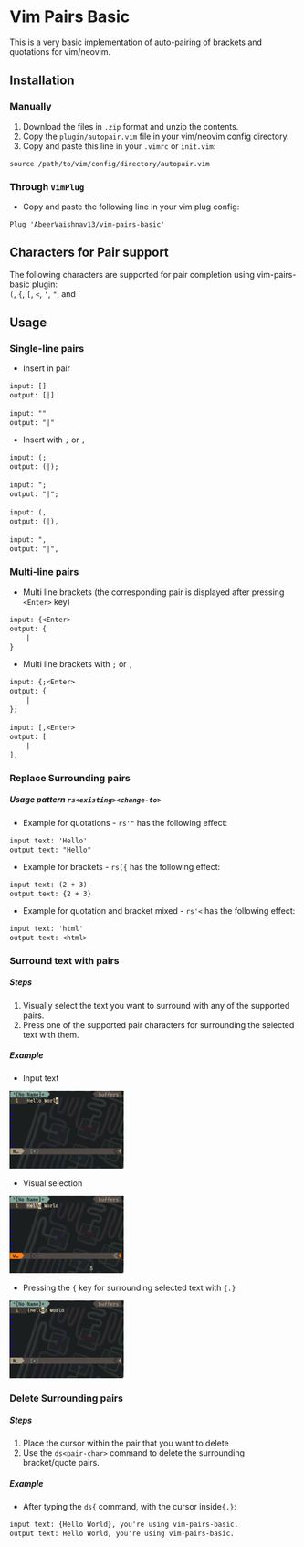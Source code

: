 # Vim Pairs Basic
This is a very basic implementation of auto-pairing of brackets and quotations for vim/neovim.

## Installation
### Manually
1. Download the files in `.zip` format and unzip the contents.
2. Copy the `plugin/autopair.vim` file in your vim/neovim config directory.
3. Copy and paste this line in your `.vimrc` or `init.vim`:
```
source /path/to/vim/config/directory/autopair.vim
```

### Through `VimPlug`
- Copy and paste the following line in your vim plug config:
```
Plug 'AbeerVaishnav13/vim-pairs-basic'
```

## Characters for Pair support
The following characters are supported for pair completion using vim-pairs-basic plugin:<br>
`(`, `{`, `[`, `<`, `'`, `"`, and \`

## Usage
### Single-line pairs
- Insert in pair
```
input: []
output: [|]

input: ""
output: "|"
```

- Insert with `;` or `,`
```
input: (;
output: (|);

input: ";
output: "|";

input: (,
output: (|),

input: ",
output: "|",
```

### Multi-line pairs
- Multi line brackets (the corresponding pair is displayed after pressing `<Enter>` key)
```
input: {<Enter>
output: {
	|
}
```

- Multi line brackets with `;` or `,`
```
input: {;<Enter>
output: {
	|
};

input: [,<Enter>
output: [
	|
],
```

### Replace Surrounding pairs
##### Usage pattern `rs<existing><change-to>`
- Example for quotations - `rs'"` has the following effect:
```
input text: 'Hello'
output text: "Hello"
```

- Example for brackets - `rs({` has the following effect:
```
input text: (2 + 3)
output text: {2 + 3}
```

- Example for quotation and bracket mixed - `rs'<` has the following effect:
```
input text: 'html'
output text: <html>
```

### Surround text with pairs
##### Steps
1. Visually select the text you want to surround with any of the supported pairs.
2. Press one of the supported pair characters for surrounding the selected text with them.
##### Example
- Input text
<img src='./images/hw.png' width=200 alt="Input text"/>

- Visual selection
<img src='./images/hw_visual.png' width=200 alt="Visual selected text"/>

- Pressing the `{` key for surrounding selected text with `{.}`
<img src='./images/hw_surrounded.png' width=200 alt="Surrounded text"/>

### Delete Surrounding pairs
##### Steps
1. Place the cursor within the pair that you want to delete
2. Use the `ds<pair-char>` command to delete the surrounding bracket/quote pairs.
##### Example
- After typing the `ds{` command, with the cursor inside`{.}`:
```
input text: {Hello World}, you're using vim-pairs-basic.
output text: Hello World, you're using vim-pairs-basic.
```
